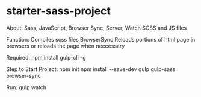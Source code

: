 # starter-sass-project
About:
  Sass, JavaScript, Browser Sync, Server, Watch SCSS and JS files

Function:
  Compiles scss files
  BrowserSync Reloads portions of html page in browsers or reloads the page when neccessary

Required:
  npm install gulp-cli -g

Step to Start Project:
  npm init
  npm install --save-dev gulp gulp-sass browser-sync
  
Run:
  gulp watch
